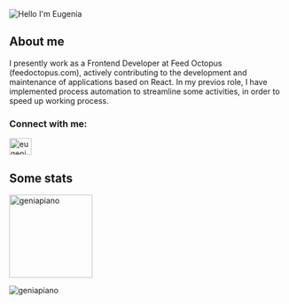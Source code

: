 <img alt="Hello I'm Eugenia" align="center" src="https://readme-typing-svg.demolab.com?font=Fira+Code&size=19&pause=1000&color=A66FFF&center=false&vCenter=true&width=435&lines=Hello+I'm+Eugenia">




## About me

I presently work as a Frontend Developer at Feed Octopus (feedoctopus.com), actively contributing to the development and maintenance of applications based on React.
In my previos role, I have implemented process automation to streamline some activities, in order to speed up working process.

<h3 align="left">Connect with me:</h3>
<p align="left">
<a href="https://linkedin.com/in/eugenia-kwon-kominek-5892a3242/.kwonkominek" target="blank"><img align="center" src="https://raw.githubusercontent.com/rahuldkjain/github-profile-readme-generator/master/src/images/icons/Social/linked-in-alt.svg" alt="eugenia-kwon-kominek-5892a3242/.kwonkominek" height="30" width="40" /></a>
</p>




## Some stats

<span>
<img  height="150px" src="https://github-readme-stats.vercel.app/api/top-langs?username=geniapiano&show_icons=true&locale=en&layout=compact&theme=transparent" alt="geniapiano" /> 
</span>


<p align="left"> <img src="https://komarev.com/ghpvc/?username=geniapiano&label=Profile%20views&color=0e75b6&style=flat" alt="geniapiano" /> </p>
